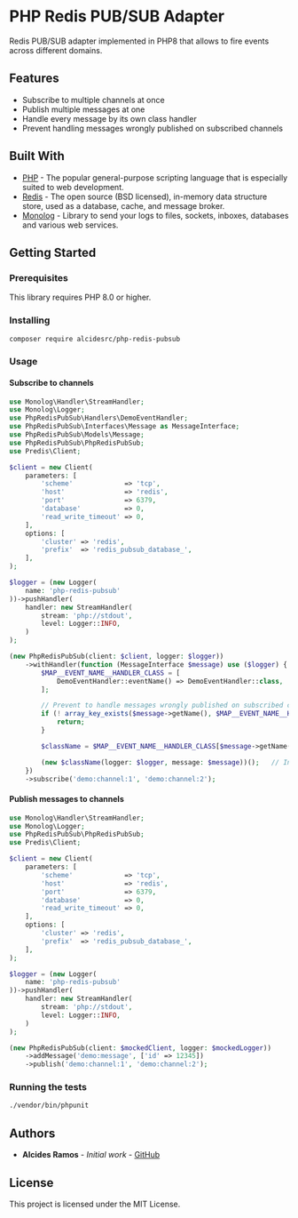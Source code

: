 # PHP Redis PUB/SUB Adapter

Redis PUB/SUB adapter implemented in PHP8 that allows to fire events across different domains.

## Features

- Subscribe to multiple channels at once
- Publish multiple messages at one
- Handle every message by its own class handler
- Prevent handling messages wrongly published on subscribed channels

## Built With

* [PHP](https://www.php.net) - The popular general-purpose scripting language that is especially suited to web development.
* [Redis](https://redis.io/) - The open source (BSD licensed), in-memory data structure store, used as a database, cache, and message broker.
* [Monolog](https://github.com/Seldaek/monolog) - Library to send your logs to files, sockets, inboxes, databases and various web services. 

## Getting Started

### Prerequisites

This library requires PHP 8.0 or higher.

### Installing


```bash
composer require alcidesrc/php-redis-pubsub
```

### Usage

#### Subscribe to channels

```php
use Monolog\Handler\StreamHandler;
use Monolog\Logger;
use PhpRedisPubSub\Handlers\DemoEventHandler;
use PhpRedisPubSub\Interfaces\Message as MessageInterface;
use PhpRedisPubSub\Models\Message;
use PhpRedisPubSub\PhpRedisPubSub;
use Predis\Client;

$client = new Client(
    parameters: [
        'scheme'             => 'tcp',
        'host'               => 'redis',
        'port'               => 6379,
        'database'           => 0,
        'read_write_timeout' => 0,
    ],
    options: [
        'cluster' => 'redis',
        'prefix'  => 'redis_pubsub_database_',
    ],
);

$logger = (new Logger(
    name: 'php-redis-pubsub'
))->pushHandler(
    handler: new StreamHandler(
        stream: 'php://stdout',
        level: Logger::INFO,
    )
);

(new PhpRedisPubSub(client: $client, logger: $logger))
    ->withHandler(function (MessageInterface $message) use ($logger) {
        $MAP__EVENT_NAME__HANDLER_CLASS = [
            DemoEventHandler::eventName() => DemoEventHandler::class,
        ];

        // Prevent to handle messages wrongly published on subscribed channels
        if (! array_key_exists($message->getName(), $MAP__EVENT_NAME__HANDLER_CLASS)) {
            return;
        }

        $className = $MAP__EVENT_NAME__HANDLER_CLASS[$message->getName()];

        (new $className(logger: $logger, message: $message))();   // Invokable class
    })
    ->subscribe('demo:channel:1', 'demo:channel:2');
```

#### Publish messages to channels

```php
use Monolog\Handler\StreamHandler;
use Monolog\Logger;
use PhpRedisPubSub\PhpRedisPubSub;
use Predis\Client;

$client = new Client(
    parameters: [
        'scheme'             => 'tcp',
        'host'               => 'redis',
        'port'               => 6379,
        'database'           => 0,
        'read_write_timeout' => 0,
    ],
    options: [
        'cluster' => 'redis',
        'prefix'  => 'redis_pubsub_database_',
    ],
);

$logger = (new Logger(
    name: 'php-redis-pubsub'
))->pushHandler(
    handler: new StreamHandler(
        stream: 'php://stdout',
        level: Logger::INFO,
    )
);

(new PhpRedisPubSub(client: $mockedClient, logger: $mockedLogger))
    ->addMessage('demo:message', ['id' => 12345])
    ->publish('demo:channel:1', 'demo:channel:2');
```

### Running the tests

```bash
./vendor/bin/phpunit
```

## Authors

* **Alcides Ramos** - *Initial work* - [GitHub](https://github.com/alcidesrc)

## License

This project is licensed under the MIT License.


